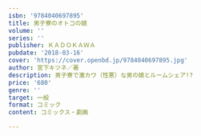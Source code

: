 ```yaml
---
isbn: '9784040697895'
title: 男子寮のオトコの娘
volume: ''
series: ''
publisher: ＫＡＤＯＫＡＷＡ
pubdate: '2018-03-16'
cover: 'https://cover.openbd.jp/9784040697895.jpg'
author: 宮下キツネ／著
description: 男子寮で激カワ（性悪）な男の娘とルームシェア!?
price: '680'
genre: ''
target: 一般
format: コミック
content: コミックス・劇画

---
```

